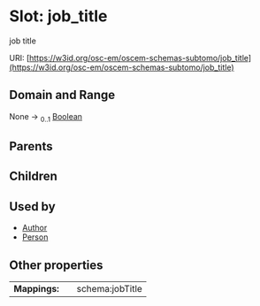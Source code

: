 
# Slot: job_title

job title

URI: [https://w3id.org/osc-em/oscem-schemas-subtomo/job_title](https://w3id.org/osc-em/oscem-schemas-subtomo/job_title)


## Domain and Range

None &#8594;  <sub>0..1</sub> [Boolean](types/Boolean.md)

## Parents


## Children


## Used by

 * [Author](Author.md)
 * [Person](Person.md)

## Other properties

|  |  |  |
| --- | --- | --- |
| **Mappings:** | | schema:jobTitle |